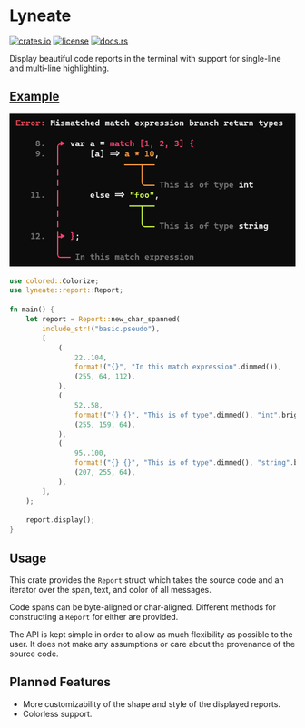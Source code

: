 # Lyneate

[![crates.io](https://img.shields.io/crates/v/lyneate)](https://crates.io/crates/lyneate)
[![license](https://img.shields.io/crates/l/lyneate)](https://github.com/FlowVix/lyneate/blob/master/LICENSE)
[![docs.rs](https://img.shields.io/docsrs/lyneate)](https://docs.rs/lyneate)

Display beautiful code reports in the terminal with
support for single-line and multi-line highlighting.

## [Example](https://github.com/FlowVix/lyneate/blob/master/examples/basic.rs)

<img src="https://github.com/FlowVix/lyneate/blob/master/examples/example.png?raw=true" alt="test"/>

```rust
use colored::Colorize;
use lyneate::report::Report;

fn main() {
    let report = Report::new_char_spanned(
        include_str!("basic.pseudo"),
        [
            (
                22..104,
                format!("{}", "In this match expression".dimmed()),
                (255, 64, 112),
            ),
            (
                52..58,
                format!("{} {}", "This is of type".dimmed(), "int".bright_white()),
                (255, 159, 64),
            ),
            (
                95..100,
                format!("{} {}", "This is of type".dimmed(), "string".bright_white()),
                (207, 255, 64),
            ),
        ],
    );

    report.display();
}

```

## Usage

This crate provides the `Report` struct which takes the source code and an iterator over the span, text, and color of all messages.

Code spans can be byte-aligned or char-aligned. Different methods for constructing a `Report` for either are provided.

The API is kept simple in order to allow as much flexibility
as possible to the user. It does not make any assumptions or care
about the provenance of the source code.

## Planned Features

-   More customizability of the shape and style of the displayed reports.
-   Colorless support.
